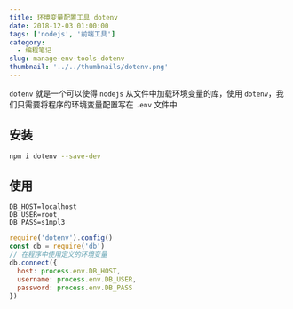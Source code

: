 ```yaml
---
title: 环境变量配置工具 dotenv
date: 2018-12-03 01:00:00
tags: ['nodejs', '前端工具']
category:
  - 编程笔记
slug: manage-env-tools-dotenv
thumbnail: '../../thumbnails/dotenv.png'
---
```


`dotenv` 就是一个可以使得 `nodejs` 从文件中加载环境变量的库，使用 `dotenv`，我们只需要将程序的环境变量配置写在 `.env` 文件中

## 安装

```bash
npm i dotenv --save-dev
```

## 使用

```docker
DB_HOST=localhost
DB_USER=root
DB_PASS=s1mpl3
```

```js
require('dotenv').config()
const db = require('db')
// 在程序中使用定义的环境变量
db.connect({
  host: process.env.DB_HOST,
  username: process.env.DB_USER,
  password: process.env.DB_PASS
})
```

